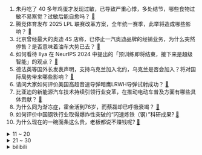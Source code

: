 1. 朱丹吃了 40 多年鸡蛋才发现过敏，已导致严重心悸，多处结节，哪些食物过敏不易察觉？过敏后能自愈吗？ [:link:](https://www.zhihu.com/question/6819911918)
2. 腾竞体育发布 2025 LPL 联赛改革方案，全年统一赛季，此举将造成哪些影响？ [:link:](https://www.zhihu.com/question/6831892352)
3. 北京曾经最大的奥迪 4S 店称，已停止一汽奥迪品牌的经销业务，为什么突然停售？是否意味着油车大势已去？ [:link:](https://www.zhihu.com/question/6315002313)
4. 如何看待 Ilya 在 NeurIPS 2024 中提出的「预训练即将结束，接下来是超级智能」的观点？ [:link:](https://www.zhihu.com/question/6833253550)
5. 德法英等国外长发表声明，支持乌克兰加入北约，乌克兰是否会加入？将对国际局势带来哪些影响？ [:link:](https://www.zhihu.com/question/6824545037)
6. 请问大家如何评价美国高超音速导弹暗鹰LRWH导弹试射成功？ [:link:](https://www.zhihu.com/question/6750378386)
7. 比亚迪的新能源汽车技术持续引领行业变革，在推动电动车普及方面有哪些具体贡献？ [:link:](https://www.zhihu.com/question/6693950722)
8. 为什么同为渐冻症，霍金活到76岁，而蔡磊却已呼吸衰竭？ [:link:](https://www.zhihu.com/question/641422453)
9. 如何评价中国钢铁行业取得爆炸性突破的“闪速炼铁（钢）”科研成果? [:link:](https://www.zhihu.com/question/6361428298)
10. 为什么现在的一碗面条这么贵，老板都说不赚钱呢? [:link:](https://www.zhihu.com/question/6541367968)
<details>
<summary>11 ~ 20</summary>

11. 是不是所有老师都不喜欢《教材全解》？为什么？ [:link:](https://www.zhihu.com/question/268312931)
12. 成都一小区拆除水塔时吊车吊臂连塔顶突然倒下，这起事故的具体原因是什么？目前调查进展如何？ [:link:](https://www.zhihu.com/question/6672436067)
13. 切尔诺贝利附近的狗已变异，美科学家称它们对辐射、重金属和污染免疫，这是真的吗？具体情况如何？ [:link:](https://www.zhihu.com/question/6822025649)
14. 如何看待欧盟多国发表的《柏林宣言》? [:link:](https://www.zhihu.com/question/6777946366)
15. 韩国国会通过尹锡悦总统弹劾案，尹锡悦将被暂停总统职务，将带来哪些影响？ [:link:](https://www.zhihu.com/question/6846572001)
16. 如果穿越成明末江南大财主，如何逐鹿天下? [:link:](https://www.zhihu.com/question/5013612436)
17. 乌媒称俄高级导弹科学家在莫斯科郊外被枪杀，或系乌国防情报局所为，具体情况如何？对俄乌局势有何影响？ [:link:](https://www.zhihu.com/question/6820069813)
18. 为什么那么多人喜欢旅游? [:link:](https://www.zhihu.com/question/6766736920)
19. 巅峰皮蓬有多强? [:link:](https://www.zhihu.com/question/362221072)
20. 星露谷物语这种简单游戏, 为何没有出现大量竞品? [:link:](https://www.zhihu.com/question/6485226582)
</details>
<details>
<summary>21 ~ 30</summary>

21. 如何评价演员李昀锐？ [:link:](https://www.zhihu.com/question/264225394)
22. 如何评价2024乒超联赛林诗栋3-2许昕这场比赛? [:link:](https://www.zhihu.com/question/6867604809)
23. 《红楼梦》中贾元春是不是特别讨厌林黛玉？你对此怎么看？ [:link:](https://www.zhihu.com/question/505974680)
24. 如何看待定向选调生的发展？ [:link:](https://www.zhihu.com/question/264640468)
25. 你错过了哪些足以改写人生的机会？ [:link:](https://www.zhihu.com/question/502471022)
26. 如何评价香港电影《破·地狱》？是否超乎你的预期和想象？ [:link:](https://www.zhihu.com/question/6508671945)
27. 虾怎么做才鲜美好吃？ [:link:](https://www.zhihu.com/question/5700182990)
28. 《笑傲江湖》如果以林平之为男主，该怎么写结局比较妥当？ [:link:](https://www.zhihu.com/question/5472195782)
29. 大学计算机系最努力的同学都是如何学习的？ [:link:](https://www.zhihu.com/question/270352528)
30. 电脑买整机还是组装机？如果自己想组装一个性能非常高的台式电脑，有没有清单或者配置的推荐？ [:link:](https://www.zhihu.com/question/3883799059)
</details><details>
<summary>bilibili</summary>

</details>